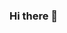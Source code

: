 ### Hi there 👋

<!--
**minesuperbig/minesuperbig** is a ✨ _special_ ✨ repository because its `README.md` (this file) appears on your GitHub profile.
这是一个爬取快猫小电影的爬虫程序，此程序目前只适合linux及mac电脑使用，因为是使用了cat命令来拼接ts文件成MP4格式，后续会推出Windows版本。
下面是使用说明：
1.打开快猫视频的官网www.re05.cc
2.注册一个你的账号，账号可以随便设置，不一定要用你真实的手机号，注册过程没有验证过程。
3.编辑auto_download_kmvedio.py文件，在提示的地方将你的账号密码替换掉。
4.要安装的python包有requests，Cryptodome，selenium，asyncio,aiohttp
5.python版本需要在3.7以上
6.运行auto_download_kmvedio.py，输入你想要下载的视频链接，比如https://www.kmff5.com/videoContent/23183

